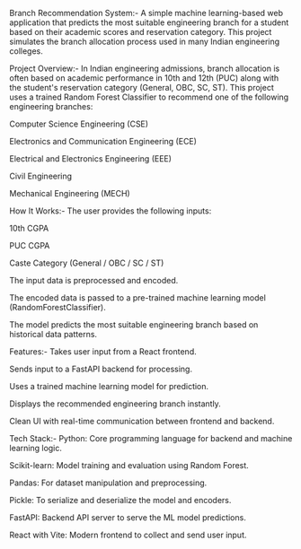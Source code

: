 Branch Recommendation System:-
A simple machine learning-based web application that predicts the most suitable engineering branch for a student based on their academic scores and reservation category. This project simulates the branch allocation process used in many Indian engineering colleges.

Project Overview:-
In Indian engineering admissions, branch allocation is often based on academic performance in 10th and 12th (PUC) along with the student's reservation category (General, OBC, SC, ST). This project uses a trained Random Forest Classifier to recommend one of the following engineering branches:

Computer Science Engineering (CSE)

Electronics and Communication Engineering (ECE)

Electrical and Electronics Engineering (EEE)

Civil Engineering

Mechanical Engineering (MECH)

How It Works:-
The user provides the following inputs:

10th CGPA

PUC CGPA

Caste Category (General / OBC / SC / ST)

The input data is preprocessed and encoded.

The encoded data is passed to a pre-trained machine learning model (RandomForestClassifier).

The model predicts the most suitable engineering branch based on historical data patterns.

Features:-
Takes user input from a React frontend.

Sends input to a FastAPI backend for processing.

Uses a trained machine learning model for prediction.

Displays the recommended engineering branch instantly.

Clean UI with real-time communication between frontend and backend.

Tech Stack:-
Python: Core programming language for backend and machine learning logic.

Scikit-learn: Model training and evaluation using Random Forest.

Pandas: For dataset manipulation and preprocessing.

Pickle: To serialize and deserialize the model and encoders.

FastAPI: Backend API server to serve the ML model predictions.

React with Vite: Modern frontend to collect and send user input.

